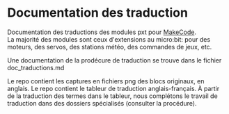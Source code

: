 # Documentation des traduction

Documentation des traductions des modules pxt pour [MakeCode](https://makecode.microbit.org).  
La majorité des modules sont ceux d'extensions au micro:bit: pour des moteurs, des servos, des stations météo, des commandes de jeux, etc.  

Une documentation de la prodécure de traduction se trouve dans le fichier doc_traductions.md

Le repo contient les captures en fichiers png des blocs originaux, en anglais.
Le repo contient le tableur de traduction anglais-français.
À partir de la traduction des termes dans le tableur, nous complétons le travail de traduction dans des dossiers spécialisés (consulter la procédure).
